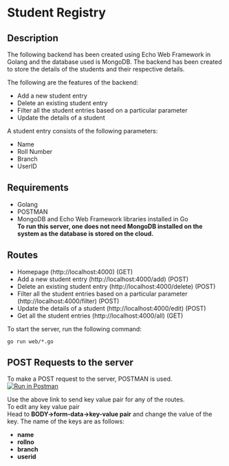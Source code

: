 # Student Registry
## Description
The following backend has been created using Echo Web Framework in Golang and the database used is MongoDB.
The backend has been created to store the details of the students and their respective details.

The following are the features of the backend:
* Add a new student entry
* Delete an existing student entry
* Filter all the student entries based on a particular parameter
* Update the details of a student

A student entry consists of the following parameters:
* Name
* Roll Number
* Branch
* UserID

## Requirements
* Golang 
* POSTMAN 
* MongoDB and Echo Web Framework libraries installed in Go\
**To run this server, one does not need MongoDB installed on the system as the database is stored on the cloud.**

## Routes
* Homepage (http://localhost:4000)  (GET)
* Add a new student entry (http://localhost:4000/add)  (POST)
* Delete an existing student entry (http://localhost:4000/delete)  (POST)
* Filter all the student entries based on a particular parameter (http://localhost:4000/filter)  (POST)
* Update the details of a student (http://localhost:4000/edit)  (POST)
* Get all the student entries (http://localhost:4000/all)  (GET)

To start the server, run the following command:
```shell
go run web/*.go
```

## POST Requests to the server
To make a POST request to the server, POSTMAN is used. \
[![Run in Postman](https://run.pstmn.io/button.svg)](https://god.postman.co/run-collection/d1f5d4bfd4a7c4c08d81?action=collection%2Fimport)

Use the above link to send key value pair for any of the routes.\
To edit any key value pair \
Head to **BODY->form-data->key-value pair** and change the value of the key.
The name of the keys are as follows:
* **name**
* **rollno**
* **branch**
* **userid**




